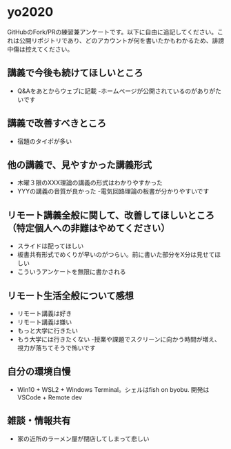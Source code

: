 # yo2020

GitHubのFork/PRの練習兼アンケートです。以下に自由に追記してください。これは公開リポジトリであり、どのアカウントが何を書いたかもわかるため、誹謗中傷は控えてください。

## 講義で今後も続けてほしいところ
- Q&Aをあとからウェブに記載
-ホームページが公開されているのがありがたいです
## 講義で改善すべきところ
- 宿題のタイポが多い

## 他の講義で、見やすかった講義形式
- 木曜３限のXXX理論の講義の形式はわかりやすかった
- YYYの講義の音質が良かった
-電気回路理論の板書が分かりやすいです
## リモート講義全般に関して、改善してほしいところ（特定個人への非難はやめてください）
- スライドは配ってほしい
- 板書共有形式でめくりが早いのがつらい。前に書いた部分をX分は見せてほしい
- こういうアンケートを無限に書かされる

## リモート生活全般について感想
- リモート講義は好き
- リモート講義は嫌い
- もっと大学に行きたい
- もう大学には行きたくない
-授業や課題でスクリーンに向かう時間が増え、視力が落ちてそうで怖いです

## 自分の環境自慢
- Win10 + WSL2 + Windows Terminal。シェルはfish on byobu. 開発はVSCode + Remote dev

## 雑談・情報共有
- 家の近所のラーメン屋が閉店してしまって悲しい
